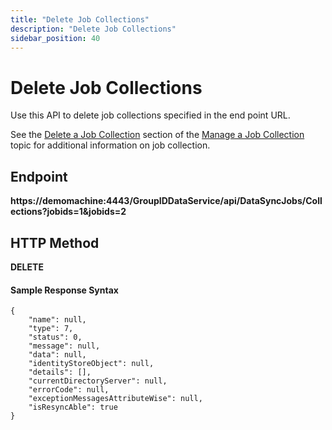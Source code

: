 ```yaml
---
title: "Delete Job Collections"
description: "Delete Job Collections"
sidebar_position: 40
---
```


# Delete Job Collections

Use this API to delete job collections specified in the end point URL.

See the
[Delete a Job Collection](/docs/directorymanager/11.0/portal/synchronize/manage/jobcollection.md#delete-a-job-collection)
section of the
[Manage a Job Collection ](/docs/directorymanager/11.0/portal/synchronize/manage/jobcollection.md)
topic for additional information on job collection.

## Endpoint

**https://demomachine:4443/GroupIDDataService/api/DataSyncJobs/Collections?jobids=1&jobids=2**

## HTTP Method

**DELETE**

#### Sample Response Syntax

```
{
    "name": null,
    "type": 7,
    "status": 0,
    "message": null,
    "data": null,
    "identityStoreObject": null,
    "details": [],
    "currentDirectoryServer": null,
    "errorCode": null,
    "exceptionMessagesAttributeWise": null,
    "isResyncAble": true
}
```
